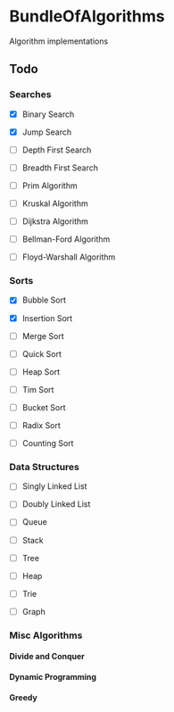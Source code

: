 # BundleOfAlgorithms

Algorithm implementations

## Todo

### Searches
- [x] Binary Search
- [x] Jump Search

- [ ] Depth First Search
- [ ] Breadth First Search

- [ ] Prim Algorithm
- [ ] Kruskal Algorithm
- [ ] Dijkstra Algorithm
- [ ] Bellman-Ford Algorithm
- [ ] Floyd-Warshall Algorithm

### Sorts
- [x] Bubble Sort
- [x] Insertion Sort

- [ ] Merge Sort
- [ ] Quick Sort
- [ ] Heap Sort
- [ ] Tim Sort

- [ ] Bucket Sort
- [ ] Radix Sort
- [ ] Counting Sort

### Data Structures
- [ ] Singly Linked List
- [ ] Doubly Linked List
- [ ] Queue
- [ ] Stack

- [ ] Tree
- [ ] Heap
- [ ] Trie
- [ ] Graph

### Misc Algorithms

#### Divide and Conquer

#### Dynamic Programming

#### Greedy

